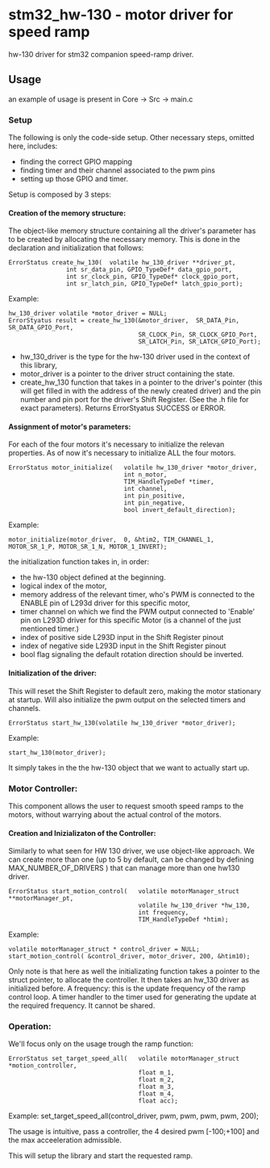 # stm32_hw-130 - motor driver for speed ramp
hw-130 driver for stm32 
companion speed-ramp driver. 


## Usage
an example of usage is present in Core -> Src -> main.c

### Setup

The following is only the code-side setup. 
Other necessary steps, omitted here, includes: 
- finding the correct GPIO mapping
- finding timer and their channel associated to the pwm pins
- setting up those GPIO and timer. 


Setup is composed by 3 steps: 

#### Creation of the memory structure:

The object-like memory structure containing all the driver's parameter 
has to be created by allocating the necessary memory.
This is done in the declaration and initialization that follows:
    
    ErrorStatus create_hw_130(	volatile hw_130_driver **driver_pt,
                    int sr_data_pin, GPIO_TypeDef* data_gpio_port,
                    int	sr_clock_pin, GPIO_TypeDef* clock_gpio_port,
                    int sr_latch_pin, GPIO_TypeDef* latch_gpio_port);

Example:

    hw_130_driver volatile *motor_driver = NULL;
    ErrorStyatus result = create_hw_130(&motor_driver, 	SR_DATA_Pin, SR_DATA_GPIO_Port,
                                        SR_CLOCK_Pin, SR_CLOCK_GPIO_Port,
                                        SR_LATCH_Pin, SR_LATCH_GPIO_Port);
    
 - hw_130_driver is the type for the hw-130 driver used in the context of this library,
 - motor_driver is a pointer to the driver struct containing the state. 
 - create_hw_130 function that takes in a pointer to the driver's pointer (this will get filled in with the address of the newly created driver) and the pin number and pin port for the driver's Shift Register. 
 (See the .h file for exact parameters). Returns ErrorStyatus SUCCESS or ERROR.


#### Assignment of motor's parameters: 

For each of the four motors it's necessary to initialize the relevan properties.
As of now it's necessary to initialize ALL the four motors.

    ErrorStatus motor_initialize(	volatile hw_130_driver *motor_driver,
                                    int n_motor,
                                    TIM_HandleTypeDef *timer,
                                    int channel,
                                    int pin_positive,
                                    int pin_negative,
                                    bool invert_default_direction);

Example:

    motor_initialize(motor_driver,	0, &htim2, TIM_CHANNEL_1, MOTOR_SR_1_P, MOTOR_SR_1_N, MOTOR_1_INVERT);

the initialization function takes in, in order:
- the hw-130 object defined at the beginning.
- logical index of the motor,
- memory address of the relevant timer, who's PWM is connected to the ENABLE pin of L293d driver for this specific motor, 
- timer channel on which we find the PWM output connected to 'Enable' pin on L293D driver for this specific Motor (is a channel of the just mentioned timer.)
- index of positive side L293D input in the Shift Register pinout
- index of negative side L293D input in the Shift Register pinout
- bool flag signaling the default rotation direction should be inverted. 


#### Initialization of the driver: 

This will reset the Shift Register to default zero, making the motor stationary at startup.
Will also initialize the pwm output on the selected timers and channels. 
    
    ErrorStatus start_hw_130(volatile hw_130_driver *motor_driver);

Example: 

    start_hw_130(motor_driver);

It simply takes in the the hw-130 object that we want to actually start up. 




### Motor Controller:
This component allows the user to request smooth speed ramps to the motors, 
without warrying about the actual control of the motors. 

#### Creation and Inizializaton of the Controller: 

Similarly to what seen for HW 130 driver, we use object-like approach. 
We can create more than one (up to 5 by default, can be changed by defining MAX_NUMBER_OF_DRIVERS )
that can manage more than one hw130 driver. 

    ErrorStatus start_motion_control(	volatile motorManager_struct **motorManager_pt,
                                        volatile hw_130_driver *hw_130,
                                        int frequency,
                                        TIM_HandleTypeDef *htim);
Example:

    volatile motorManager_struct * control_driver = NULL;
    start_motion_control( &control_driver, motor_driver, 200, &htim10);

Only note is that here as well the initializating function takes a pointer to the struct pointer, 
to allocate the controller. 
It then takes an hw_130 driver as initialized before. 
A frequency: this is the update frequency of the ramp control loop.
A timer handler to the timer used for generating the update at the required frequency. It cannot be shared. 



### Operation: 

We'll focus only on the usage trough the ramp function: 


    ErrorStatus set_target_speed_all(	volatile motorManager_struct *motion_controller,
                                        float m_1,
                                        float m_2,
                                        float m_3,
                                        float m_4,
                                        float acc);
Example: 
    set_target_speed_all(control_driver, pwm, pwm, pwm, pwm, 200);        

The usage is intuitive, pass a controller, the 4 desired pwm [-100;+100] 
and the max acceeleration admissible.

This will setup the library and start the requested ramp. 

